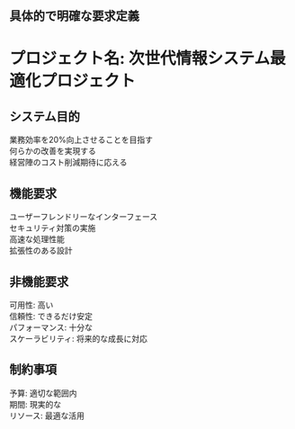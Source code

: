 ## 具体的で明確な要求定義

# プロジェクト名: 次世代情報システム最適化プロジェクト

## システム目的
業務効率を20%向上させることを目指す  
何らかの改善を実現する  
経営陣のコスト削減期待に応える  

## 機能要求
ユーザーフレンドリーなインターフェース  
セキュリティ対策の実施  
高速な処理性能  
拡張性のある設計  

## 非機能要求
可用性: 高い  
信頼性: できるだけ安定  
パフォーマンス: 十分な  
スケーラビリティ: 将来的な成長に対応  

## 制約事項
予算: 適切な範囲内  
期間: 現実的な  
リソース: 最適な活用  